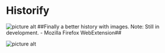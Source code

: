 # Historify
![picture alt](http://i.imgur.com/fgX4lxP.png "Logo")
##Finally a better history with images. Note: Still in development. - Mozilla Firefox WebExtension##

![picture alt](http://i.imgur.com/KkwRdP3.png "Demo screenshot")
